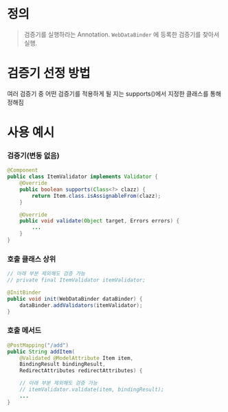 # 정의

> 검증기를 실행하라는 Annotation.
> `WebDataBinder` 에 등록한 검증기를 찾아서 실행.

# 검증기 선정 방법

여러 검증기 중 어떤 검증기를 적용하게 될 지는 supports()에서 지정한 클래스를 통해 정해짐

# 사용 예시
### 검증기(변동 없음)
```java
@Component
public class ItemValidator implements Validator {
    @Override    
    public boolean supports(Class<?> clazz) {
        return Item.class.isAssignableFrom(clazz);
    }

	@Override
	public void validate(Object target, Errors errors) {
		...
	}
}
```
### 호출 클래스 상위
```java
// 아래 부분 제외해도 검증 가능
// private final ItemValidator itemValidator;

@InitBinder
public void init(WebDataBinder dataBinder) {
    dataBinder.addValidators(itemValidator);
}
```
### 호출 메서드
```java
@PostMapping("/add")
public String addItem(
	@Validated @ModelAttribute Item item, 
	BindingResult bindingResult, 
	RedirectAttributes redirectAttributes) {

	// 아래 부분 제외해도 검증 가능
	// itemValidator.validate(item, bindingResult);
	...
}
```